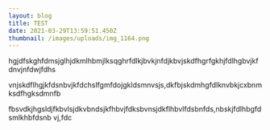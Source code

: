 ```yaml
---
layout: blog
title: TEST
date: 2021-03-29T13:59:51.450Z
thumbnail: /images/uploads/img_1164.png
---
```

hgjdfskghfdmsjglhjdkmlhbmjlksqghrfdlkjbvkjnfdjkbvjskdfhgrfgkhjfdlhgbvjkfdnvjnfdwjfdhs

vnjskdflhgjkfdsnbvjkfdchslfgmfdojgkldsmnvsjs,dkfbjskdmhgfdlknvbkjcxbnmksdfhgksdmnfb

fbsvdkjhgsldjfkbvlsjdkvbndsjkfhbvjfdksbvnsjdkflhbvlfdsbnfds,nbskjfdlhbgfdsmlkhbfdsnb vj,fdc